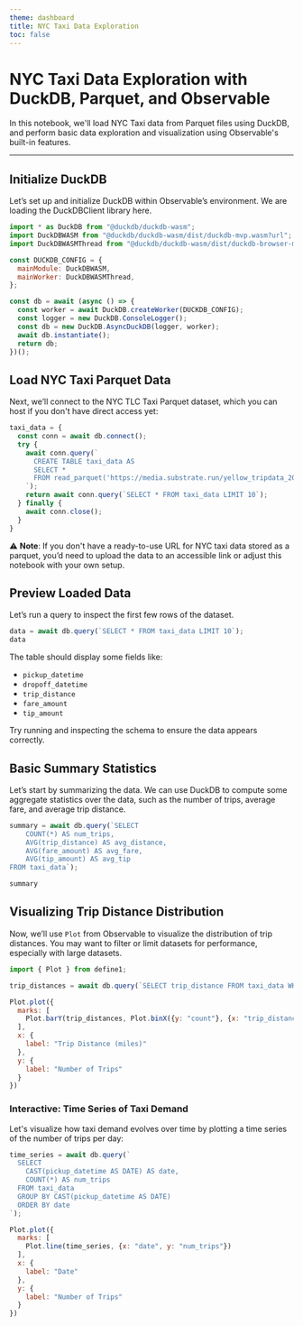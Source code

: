 ```yaml
---
theme: dashboard
title: NYC Taxi Data Exploration
toc: false
---
```


# NYC Taxi Data Exploration with DuckDB, Parquet, and Observable

In this notebook, we'll load NYC Taxi data from Parquet files using DuckDB, and perform basic data exploration and visualization using Observable's built-in features.

---

## Initialize DuckDB

Let’s set up and initialize DuckDB within Observable’s environment. We are loading the DuckDBClient library here.

```js
import * as DuckDB from "@duckdb/duckdb-wasm";
import DuckDBWASM from "@duckdb/duckdb-wasm/dist/duckdb-mvp.wasm?url";
import DuckDBWASMThread from "@duckdb/duckdb-wasm/dist/duckdb-browser-mvp.worker.js?url";

const DUCKDB_CONFIG = {
  mainModule: DuckDBWASM,
  mainWorker: DuckDBWASMThread,
};

const db = await (async () => {
  const worker = await DuckDB.createWorker(DUCKDB_CONFIG);
  const logger = new DuckDB.ConsoleLogger();
  const db = new DuckDB.AsyncDuckDB(logger, worker);
  await db.instantiate();
  return db;
})();
```

## Load NYC Taxi Parquet Data

Next, we’ll connect to the NYC TLC Taxi Parquet dataset, which you can host if you don't have direct access yet:

```js
taxi_data = {
  const conn = await db.connect();
  try {
    await conn.query(`
      CREATE TABLE taxi_data AS 
      SELECT * 
      FROM read_parquet('https://media.substrate.run/yellow_tripdata_2024-01.parquet')
    `);
    return await conn.query(`SELECT * FROM taxi_data LIMIT 10`);
  } finally {
    await conn.close();
  }
}
```

⚠️ **Note**: If you don't have a ready-to-use URL for NYC taxi data stored as a parquet, you’d need to upload the data to an accessible link or adjust this notebook with your own setup.

## Preview Loaded Data

Let’s run a query to inspect the first few rows of the dataset.

```js
data = await db.query(`SELECT * FROM taxi_data LIMIT 10`);
data
```

The table should display some fields like:
- `pickup_datetime`
- `dropoff_datetime`
- `trip_distance`
- `fare_amount`
- `tip_amount`

Try running and inspecting the schema to ensure the data appears correctly.

## Basic Summary Statistics

Let’s start by summarizing the data. We can use DuckDB to compute some aggregate statistics over the data, such as the number of trips, average fare, and average trip distance.

```js
summary = await db.query(`SELECT 
    COUNT(*) AS num_trips, 
    AVG(trip_distance) AS avg_distance, 
    AVG(fare_amount) AS avg_fare, 
    AVG(tip_amount) AS avg_tip 
FROM taxi_data`);

summary
```

## Visualizing Trip Distance Distribution

Now, we’ll use `Plot` from Observable to visualize the distribution of trip distances. You may want to filter or limit datasets for performance, especially with large datasets.

```js
import { Plot } from define1;

trip_distances = await db.query(`SELECT trip_distance FROM taxi_data WHERE trip_distance < 20 LIMIT 10000`);

Plot.plot({
  marks: [
    Plot.barY(trip_distances, Plot.binX({y: "count"}, {x: "trip_distance", thresholds: 20}))
  ],
  x: {
    label: "Trip Distance (miles)"
  },
  y: {
    label: "Number of Trips"
  }
})
```

### Interactive: Time Series of Taxi Demand

Let's visualize how taxi demand evolves over time by plotting a time series of the number of trips per day:

```js
time_series = await db.query(`
  SELECT 
    CAST(pickup_datetime AS DATE) AS date, 
    COUNT(*) AS num_trips 
  FROM taxi_data 
  GROUP BY CAST(pickup_datetime AS DATE) 
  ORDER BY date
`);

Plot.plot({
  marks: [
    Plot.line(time_series, {x: "date", y: "num_trips"})
  ],
  x: {
    label: "Date"
  },
  y: {
    label: "Number of Trips"
  }
})
```
